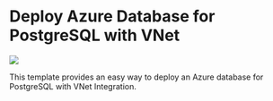 # Deploy Azure Database for PostgreSQL with VNet

<a href="https://portal.azure.com/#create/Microsoft.Template/uri/https%3A%2F%2Fraw.githubusercontent.com%2Fsavjani%2Fazure-quickstart-templates%2Fmaster%2F101-managed-postgresql-with-vnet%2Fazuredeploy.json" target="_blank">
  <img src="http://azuredeploy.net/deploybutton.png"/>
</a>

This template provides an easy way to deploy an Azure database for PostgreSQL with VNet Integration.
